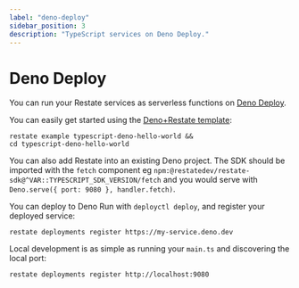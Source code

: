 ```yaml
---
label: "deno-deploy"
sidebar_position: 3
description: "TypeScript services on Deno Deploy."
---
```


# Deno Deploy

You can run your Restate services as serverless functions on [Deno Deploy](https://deno.com/deploy).

You can easily get started using the
[Deno+Restate template](https://github.com/restatedev/examples/tree/main/templates/deno):
```shell CLI
restate example typescript-deno-hello-world &&
cd typescript-deno-hello-world
```

You can also add Restate into an existing Deno project. The SDK should be imported with the `fetch` component eg
`npm:@restatedev/restate-sdk@^VAR::TYPESCRIPT_SDK_VERSION/fetch` and you would serve with `Deno.serve({ port: 9080 }, handler.fetch)`.

You can deploy to Deno Run with `deployctl deploy`, and register your deployed
service:
```shell CLI
restate deployments register https://my-service.deno.dev
```

Local development is as simple as running your `main.ts` and discovering the local
port:
```shell CLI
restate deployments register http://localhost:9080
```
